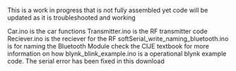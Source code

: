 This is a work in progress that is not fully assembled yet code will be updated as it is troubleshooted and working


Car.ino is the car functions
Transmitter.ino is the RF transmitter code
Reciever.ino is the reciever for the RF
softSerial_write_naming_bluetooth.ino is for naming the Bluetooth Module check the CIJE textbook for more information on how
blynk_blink_example.ino is a operational blynk example code.  The serial error has been fixed in this download
